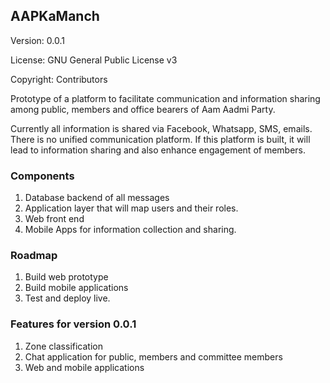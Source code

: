 ## AAPKaManch

Version: 0.0.1

License: GNU General Public License v3

Copyright: Contributors

Prototype of a platform to facilitate communication and information sharing among public, members and office bearers of Aam Aadmi Party.

Currently all information is shared via Facebook, Whatsapp, SMS, emails. There is no unified communication platform. If this platform is built, it will lead to information sharing and also enhance engagement of members.

### Components

1. Database backend of all messages
1. Application layer that will map users and their roles.
1. Web front end
1. Mobile Apps for information collection and sharing.

### Roadmap

1. Build web prototype
1. Build mobile applications
1. Test and deploy live.

### Features for version 0.0.1

1. Zone classification
1. Chat application for public, members and committee members
1. Web and mobile applications

